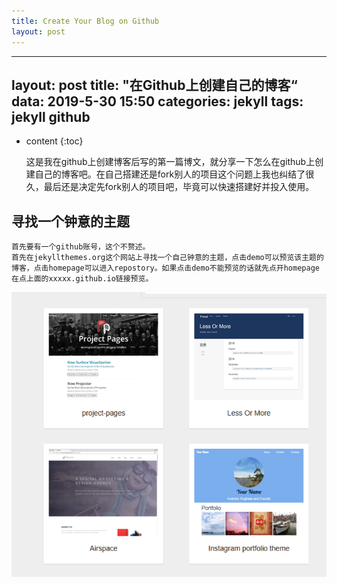 ```yaml
---
title: Create Your Blog on Github
layout: post
---
```

---
layout: post
title: "在Github上创建自己的博客“
data: 2019-5-30 15:50
categories: jekyll
tags: jekyll github
---

* content
{:toc}

    这是我在github上创建博客后写的第一篇博文，就分享一下怎么在github上创建自己的博客吧。在自己搭建还是fork别人的项目这个问题上我也纠结了很久，最后还是决定先fork别人的项目吧，毕竟可以快速搭建好并投入使用。

## 寻找一个钟意的主题
    首先要有一个github账号，这个不赘述。
    首先在jekyllthemes.org这个网站上寻找一个自己钟意的主题，点击demo可以预览该主题的博客，点击homepage可以进入repostory。如果点击demo不能预览的话就先点开homepage在点上面的xxxxx.github.io链接预览。




![Image Title](http://github.com/HUSTHuangKai/HUSTHuangKai.github.io/blob/master/_images/CreateYourBlogOnGithub/themes.png)